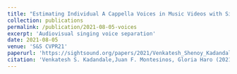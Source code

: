 ```yaml
---
title: "Estimating Individual A Cappella Voices in Music Videos with Singing Faces"
collection: publications
permalink: /publication/2021-08-05-voices
excerpt: 'Audiovisual singing voice separation'
date: 2021-08-05
venue: 'S&S CVPR21'
paperurl: 'https://sightsound.org/papers/2021/Venkatesh_Shenoy_Kadandale_Estimating_Individual_A_Cappella_Voices_in_Music_Videos_with_Singing_Faces.pdf'
citation: 'Venkatesh S. Kadandale,Juan F. Montesinos, Gloria Haro (2021). &quot;Estimating Individual A Cappella Voices in Music Videos with Singing Faces<i>S6S CVPR21</i>'
---
```

